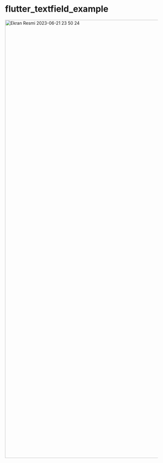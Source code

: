# flutter_textfield_example

<img width="1440" alt="Ekran Resmi 2023-06-21 23 50 24" src="https://github.com/dousoftware/flutter_textfield_example/assets/60797535/7b04f2e9-178e-4968-aeea-87bb0e3d25cf">
